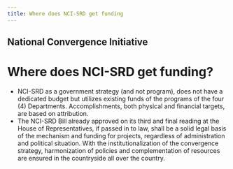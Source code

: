```yaml
---
title: Where does NCI-SRD get funding
---
```


## National Convergence Initiative

# Where does NCI-SRD get funding?


 - NCI-SRD as a government strategy (and not program), does not have a dedicated budget but utilizes existing funds of the programs  of the four (4) Departments. Accomplishments, both physical and financial targets, are based on attribution.
 - The NCI-SRD Bill already approved on its third and final reading at the House of Representatives, if passed in to law, shall be a solid legal basis of the mechanism and funding for projects, regardless of administration and political situation. With the institutionalization of the convergence strategy, harmonization of policies and complementation of resources are ensured in the countryside all over the country.
